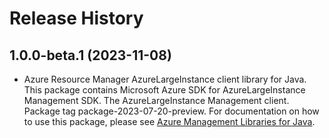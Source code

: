 # Release History

## 1.0.0-beta.1 (2023-11-08)

- Azure Resource Manager AzureLargeInstance client library for Java. This package contains Microsoft Azure SDK for AzureLargeInstance Management SDK. The AzureLargeInstance Management client. Package tag package-2023-07-20-preview. For documentation on how to use this package, please see [Azure Management Libraries for Java](https://aka.ms/azsdk/java/mgmt).
